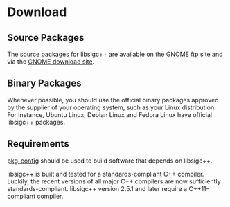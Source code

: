 # Download

## Source Packages


The source packages for libsigc++ are available on the [GNOME ftp site](http://ftp.gnome.org/pub/GNOME/sources/libsigc++/)
and via the [GNOME download site](http://download.gnome.org/sources/libsigc++/).


## Binary Packages

Whenever possible, you should use the official binary packages approved by the supplier of your operating system, such as your Linux distribution.
For instance, Ubuntu Linux, Debian Linux and Fedora Linux have official libsigc++ packages.

## Requirements

[pkg-config](http://www.freedesktop.org/wiki/Software/pkg-config/) should be used to build software that depends on libsigc++.


libsigc++ is built and tested for a standards-compliant C++ compiler. Luckily, the recent versions of all major C++ compilers are now sufficiently standards-compliant.
libsigc++ version 2.5.1 and later require a C++11-compliant compiler.